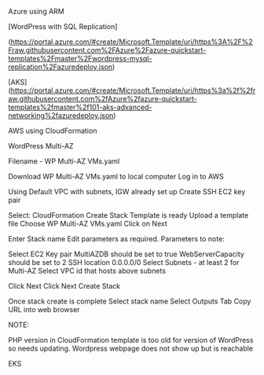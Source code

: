 
Azure using ARM

[WordPress with SQL Replication]

(https://portal.azure.com/#create/Microsoft.Template/uri/https%3A%2F%2Fraw.githubusercontent.com%2FAzure%2Fazure-quickstart-templates%2Fmaster%2Fwordpress-mysql-replication%2Fazuredeploy.json)


[AKS]
(https://portal.azure.com/#create/Microsoft.Template/uri/https%3a%2f%2fraw.githubusercontent.com%2fAzure%2fazure-quickstart-templates%2fmaster%2f101-aks-advanced-networking%2fazuredeploy.json)


AWS using CloudFormation

WordPress Multi-AZ

Filename - WP Multi-AZ VMs.yaml

Download WP Multi-AZ VMs.yaml to local computer
Log in to AWS

Using Default VPC with subnets, IGW already set up
Create SSH EC2 key pair

Select:
 CloudFormation
   Create Stack
    Template is ready
	Upload a template file
	Choose WP Multi-AZ VMs.yaml
Click on Next

Enter Stack name
Edit parameters as required.
Parameters to note:

Select EC2 Key pair
MultiAZDB should be set to true
WebServerCapacity should be set to 2
SSH location 0.0.0.0/0 
Select Subnets - at least 2 for Multi-AZ
Select VPC id that hosts above subnets

Click Next
Click Next
Create Stack

Once stack create is complete
Select stack name
Select Outputs Tab
Copy URL into web browser


NOTE:

PHP version in CloudFormation template is too old for version of WordPress so needs updating. Wordpress webpage does not show up but is reachable



EKS
